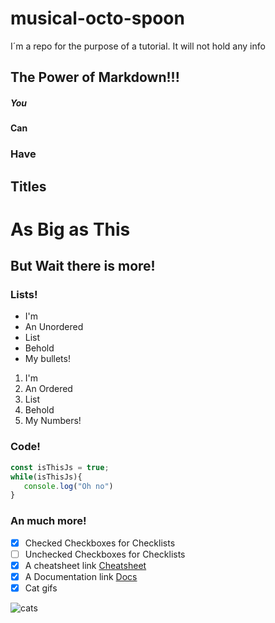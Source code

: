# musical-octo-spoon

I´m a repo for the purpose of a tutorial. It will not hold any info

## The Power of Markdown!!!

##### You 
#### Can
### Have 
## Titles
# As Big as This

## But Wait there is more!

### Lists!

- I'm
- An Unordered
- List
- Behold
- My bullets!

1. I'm
2. An Ordered 
3. List
4. Behold
5. My Numbers!

### Code!

```javascript
const isThisJs = true;
while(isThisJs){
   console.log("Oh no")
}
```

### An much more!

- [X] Checked Checkboxes for Checklists
- [ ] Unchecked Checkboxes for Checklists
- [X] A cheatsheet link [Cheatsheet](https://github.com/adam-p/markdown-here/wiki/Markdown-Cheatsheet)
- [X] A Documentation link [Docs](https://help.github.com/en/github/writing-on-github/basic-writing-and-formatting-syntax)
- [X] Cat gifs 

![cats](https://i.imgur.com/dPOUXHx.gif)
